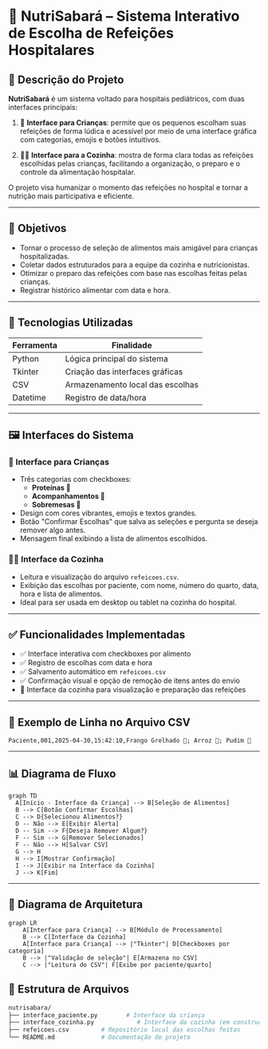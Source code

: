 # 🥗 NutriSabará – Sistema Interativo de Escolha de Refeições Hospitalares

## 📌 Descrição do Projeto

**NutriSabará** é um sistema voltado para hospitais pediátricos, com duas interfaces principais:

1. 👧 **Interface para Crianças**: permite que os pequenos escolham suas refeições de forma lúdica e acessível por meio de uma interface gráfica com categorias, emojis e botões intuitivos.

2. 👨‍🍳 **Interface para a Cozinha**: mostra de forma clara todas as refeições escolhidas pelas crianças, facilitando a organização, o preparo e o controle da alimentação hospitalar.

O projeto visa humanizar o momento das refeições no hospital e tornar a nutrição mais participativa e eficiente.

---

## 🎯 Objetivos

- Tornar o processo de seleção de alimentos mais amigável para crianças hospitalizadas.
- Coletar dados estruturados para a equipe da cozinha e nutricionistas.
- Otimizar o preparo das refeições com base nas escolhas feitas pelas crianças.
- Registrar histórico alimentar com data e hora.

---

## 🧰 Tecnologias Utilizadas

| Ferramenta | Finalidade |
|------------|------------|
| Python     | Lógica principal do sistema |
| Tkinter    | Criação das interfaces gráficas |
| CSV        | Armazenamento local das escolhas |
| Datetime   | Registro de data/hora |

---

## 🖼️ Interfaces do Sistema

### 👧 Interface para Crianças

- Três categorias com checkboxes:
  - **Proteínas 🍖**
  - **Acompanhamentos 🍚**
  - **Sobremesas 🍓**
- Design com cores vibrantes, emojis e textos grandes.
- Botão "Confirmar Escolhas" que salva as seleções e pergunta se deseja remover algo antes.
- Mensagem final exibindo a lista de alimentos escolhidos.

### 👨‍🍳 Interface da Cozinha 

- Leitura e visualização do arquivo `refeicoes.csv`.
- Exibição das escolhas por paciente, com nome, número do quarto, data, hora e lista de alimentos.
- Ideal para ser usada em desktop ou tablet na cozinha do hospital.

---

## ✅ Funcionalidades Implementadas

- ✅ Interface interativa com checkboxes por alimento
- ✅ Registro de escolhas com data e hora
- ✅ Salvamento automático em `refeicoes.csv`
- ✅ Confirmação visual e opção de remoção de itens antes do envio
- 🚧 Interface da cozinha para visualização e preparação das refeições

---

## 💾 Exemplo de Linha no Arquivo CSV

```csv
Paciente,001,2025-04-30,15:42:10,Frango Grelhado 🍗; Arroz 🍚; Pudim 🍮
```

---

## 📊 Diagrama de Fluxo

```mermaid
graph TD
  A[Início - Interface da Criança] --> B[Seleção de Alimentos]
  B --> C[Botão Confirmar Escolhas]
  C --> D{Selecionou Alimentos?}
  D -- Não --> E[Exibir Alerta]
  D -- Sim --> F{Deseja Remover Algum?}
  F -- Sim --> G[Remover Selecionados]
  F -- Não --> H[Salvar CSV]
  G --> H
  H --> I[Mostrar Confirmação]
  I --> J[Exibir na Interface da Cozinha]
  J --> K[Fim]

```
---

## 🧱 Diagrama de Arquitetura

```mermaid
graph LR
    A[Interface para Criança] --> B[Módulo de Processamento]
    B --> C[Interface da Cozinha]
    A[Interface para Criança] --> |"Tkinter"| D[Checkboxes por categoria]
    B --> |"Validação de seleção"| E[Armazena no CSV]
    C --> |"Leitura do CSV"| F[Exibe por paciente/quarto]
```

## 📁 Estrutura de Arquivos
```bash
nutrisabara/
├── interface_paciente.py        # Interface da criança
├── interface_cozinha.py            # Interface da cozinha (em construção)
├── refeicoes.csv         # Repositório local das escolhas feitas
└── README.md             # Documentação do projeto



